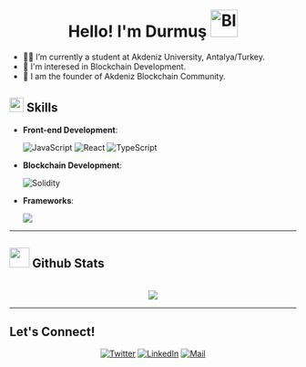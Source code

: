 <h1 align= center>Hello! I'm Durmuş <a href="https://emoji.gg/emoji/3017-black-desert-online"><img src="https://cdn3.emoji.gg/emojis/3017-black-desert-online.png" width="48px" height="48px" alt="Black_Desert_Online"></a></h1>

- 👨‍💻  I’m currently a student at Akdeniz University, Antalya/Turkey.
- 📱  I'm interesed in Blockchain Development.
- 🧡  I am the founder of Akdeniz Blockchain Community.

## <img src="https://media2.giphy.com/media/QssGEmpkyEOhBCb7e1/giphy.gif?cid=ecf05e47a0n3gi1bfqntqmob8g9aid1oyj2wr3ds3mg700bl&rid=giphy.gif" width ="25"><b> Skills</b>

<p align="center">

- **Front-end Development**:
    
    ![JavaScript](https://img.shields.io/badge/JavaScript-yellow?style=for-the-badge&logo=javascript&logoColor=white)
    ![React](https://img.shields.io/badge/React-9cf?style=for-the-badge&logo=react&logoColor=white)
    ![TypeScript](https://img.shields.io/badge/TypeScript-blue?style=for-the-badge&logo=typescript&logoColor=white)

    
- **Blockchain Development**:

   ![Solidity](https://img.shields.io/badge/Solidity-black?style=for-the-badge&logo=solidity&logoColor=white)

- **Frameworks**:

    ![](https://img.shields.io/badge/GitHub%20Pages-%23327FC7.svg?style=for-the-badge&logo=github&logoColor=white)

</p>

-----

## <img src="https://media.giphy.com/media/iY8CRBdQXODJSCERIr/giphy.gif" width="35"><b> Github Stats </b>
<br>

<div align="center">

<a href="https://github.com/durmusgulbahar/">
  <img src="https://github-readme-stats.vercel.app/api?username=durmusgulbahar&include_all_commits=true&show_icons=true"/>

</a>
</div>

-----

## <b>Let's Connect!</b>

<div align='center'>
 

[![Twitter](https://img.shields.io/badge/Twitter-blue?logo=twitter)](https://www.twitter.com/crypthegreat)
[![LinkedIn](https://img.shields.io/badge/LinkedIn-blue?logo=linkedin)](https://www.twitter.com/crypthegreat)
[![Mail](https://img.shields.io/badge/Mail-blue?logo=gmail&logoColor=white)](https://www.twitter.com/crypthegreat)
 
</div>
